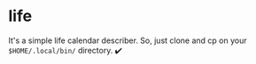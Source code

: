 # life

It's a simple life calendar describer. So, just clone and cp on your `$HOME/.local/bin/` directory.
✔️
